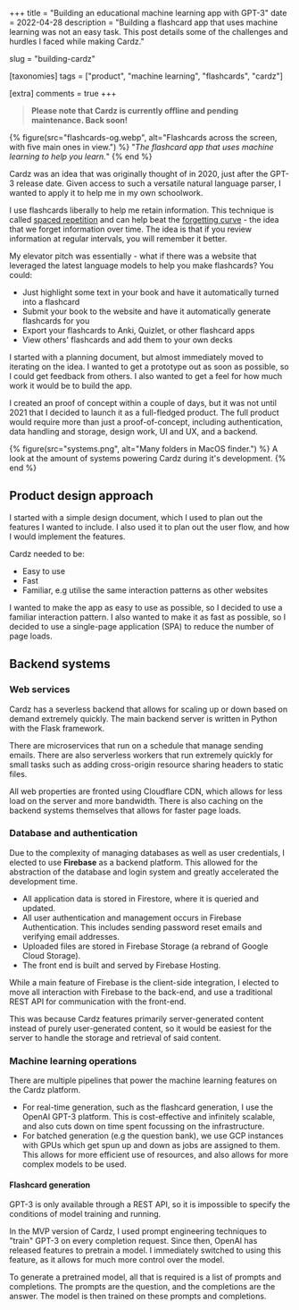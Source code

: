 +++
title = "Building an educational machine learning app with GPT-3"
date = 2022-04-28
description = "Building a flashcard app that uses machine learning was not an easy task. This post details some of the challenges and hurdles I faced while making Cardz."

slug = "building-cardz"

[taxonomies]
tags = ["product", "machine learning", "flashcards", "cardz"]

[extra]
comments = true
+++

<!-- ![A picture of Cardz's main deck view page.](deck.png) -->

> **Please note that Cardz is currently offline and pending maintenance. Back soon!**

{% figure(src="flashcards-og.webp", alt="Flashcards across the screen, with five main ones in view.") %}
    "_The flashcard app that uses machine learning to help you learn._"
{% end %}

Cardz was an idea that was originally thought of in 2020, just after the GPT-3 release date. Given access to such a versatile natural language parser, I wanted to apply it to help me in my own schoolwork.

I use flashcards liberally to help me retain information. This technique is called [spaced repetition](https://en.wikipedia.org/wiki/Spaced_repetition) and can help beat the [forgetting curve](https://en.wikipedia.org/wiki/Forgetting_curve) - the idea that we forget information over time. The idea is that if you review information at regular intervals, you will remember it better.

My elevator pitch was essentially - what if there was a website that leveraged the latest language models to help you make flashcards? You could:
-   Just highlight some text in your book and have it automatically turned into a flashcard
-   Submit your book to the website and have it automatically generate flashcards for you
-   Export your flashcards to Anki, Quizlet, or other flashcard apps
-   View others' flashcards and add them to your own decks

I started with a planning document, but almost immediately moved to iterating on the idea. I wanted to get a prototype out as soon as possible, so I could get feedback from others. I also wanted to get a feel for how much work it would be to build the app.

I created an proof of concept within a couple of days, but it was not until 2021 that I decided to launch it as a full-fledged product. The full product would require more than just a proof-of-concept, including authentication, data handling and storage, design work, UI and UX, and a backend.

{% figure(src="systems.png", alt="Many folders in MacOS finder.") %}
    A look at the amount of systems powering Cardz during it's development.
{% end %}

Product design approach
-----------------------

I started with a simple design document, which I used to plan out the features I wanted to include. I also used it to plan out the user flow, and how I would implement the features.

Cardz needed to be:
-  Easy to use
-  Fast
-  Familiar, e.g utilise the same interaction patterns as other websites

I wanted to make the app as easy to use as possible, so I decided to use a familiar interaction pattern. I also wanted to make it as fast as possible, so I decided to use a single-page application (SPA) to reduce the number of page loads.

Backend systems
---------------

### Web services

Cardz has a severless backend that allows for scaling up or down based on demand extremely quickly. The main backend server is written in Python with the Flask framework.

There are microservices that run on a schedule that manage sending emails. There are also serverless workers that run extremely quickly for small tasks such as adding cross-origin resource sharing headers to static files.

All web properties are fronted using Cloudflare CDN, which allows for less load on the server and more bandwidth. There is also caching on the backend systems themselves that allows for faster page loads.

### Database and authentication

Due to the complexity of managing databases as well as user credentials, I elected to use **Firebase** as a backend platform. This allowed for the abstraction of the database and login system and greatly accelerated the development time.

*   All application data is stored in Firestore, where it is queried and updated.
*   All user authentication and management occurs in Firebase Authentication. This includes sending password reset emails and verifying email addresses.
*   Uploaded files are stored in Firebase Storage (a rebrand of Google Cloud Storage).
*   The front end is built and served by Firebase Hosting.

While a main feature of Firebase is the client-side integration, I elected to move all interaction with Firebase to the back-end, and use a traditional REST API for communication with the front-end.

This was because Cardz features primarily server-generated content instead of purely user-generated content, so it would be easiest for the server to handle the storage and retrieval of said content.

### Machine learning operations
There are multiple pipelines that power the machine learning features on the Cardz platform.
- For real-time generation, such as the flashcard generation, I use the OpenAI GPT-3 platform. This is cost-effective and infinitely scalable, and also cuts down on time spent focussing on the infrastructure.
- For batched generation (e.g the question bank), we use GCP instances with GPUs which get spun up and down as jobs are assigned to them. This allows for more efficient use of resources, and also allows for more complex models to be used.

#### Flashcard generation

GPT-3 is only available through a REST API, so it is impossible to specify the conditions of model training and running.

In the MVP version of Cardz, I used prompt engineering techniques to "train" GPT-3 on every completion request. Since then, OpenAI has released features to pretrain a model. I immediately switched to using this feature, as it allows for much more control over the model.

To generate a pretrained model, all that is required is a list of prompts and completions. The prompts are the question, and the completions are the answer. The model is then trained on these prompts and completions.